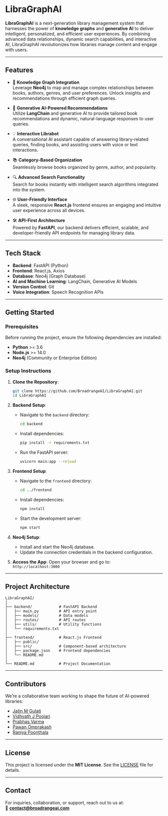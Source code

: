 
# **LibraGraphAI**

**LibraGraphAI** is a next-generation library management system that harnesses the power of **knowledge graphs** and **generative AI** to deliver intelligent, personalized, and efficient user experiences. By combining advanced data relationships, dynamic search capabilities, and interactive AI, LibraGraphAI revolutionizes how libraries manage content and engage with users.

---

## **Features**

- 🚀 **Knowledge Graph Integration**  
   Leverage **Neo4j** to map and manage complex relationships between books, authors, genres, and user preferences. Unlock insights and recommendations through efficient graph queries.

- 🤖 **Generative AI-Powered Recommendations**  
   Utilize **LangChain** and generative AI to provide tailored book recommendations and dynamic, natural-language responses to user queries.

- 💡 **Interactive Librabot**  
   A conversational AI assistant capable of answering library-related queries, finding books, and assisting users with voice or text interactions.

- 📚 **Category-Based Organization**  
   Seamlessly browse books organized by genre, author, and popularity.

- 🔍 **Advanced Search Functionality**  
   Search for books instantly with intelligent search algorithms integrated into the system.

- 🌐 **User-Friendly Interface**  
   A sleek, responsive **React.js** frontend ensures an engaging and intuitive user experience across all devices.

- 🛠️ **API-First Architecture**  
   Powered by **FastAPI**, our backend delivers efficient, scalable, and developer-friendly API endpoints for managing library data.

---

## **Tech Stack**

- **Backend**: FastAPI (Python)  
- **Frontend**: React.js, Axios  
- **Database**: Neo4j (Graph Database)  
- **AI and Machine Learning**: LangChain, Generative AI Models  
- **Version Control**: Git  
- **Voice Integration**: Speech Recognition APIs  

---

## **Getting Started**

### **Prerequisites**
Before running the project, ensure the following dependencies are installed:

- **Python** >= 3.6  
- **Node.js** >= 14.0  
- **Neo4j** (Community or Enterprise Edition)  

### **Setup Instructions**

1. **Clone the Repository**:
   ```bash
   git clone https://github.com/BroadrangeAI/LibraGraphAI.git
   cd LibraGraphAI
   ```

2. **Backend Setup**:
   - Navigate to the `backend` directory:
     ```bash
     cd backend
     ```
   - Install dependencies:
     ```bash
     pip install -r requirements.txt
     ```
   - Run the FastAPI server:
     ```bash
     uvicorn main:app --reload
     ```

3. **Frontend Setup**:
   - Navigate to the `frontend` directory:
     ```bash
     cd ../frontend
     ```
   - Install dependencies:
     ```bash
     npm install
     ```
   - Start the development server:
     ```bash
     npm start
     ```

4. **Neo4j Setup**:
   - Install and start the Neo4j database.
   - Update the connection credentials in the backend configuration.

5. **Access the App**:
   Open your browser and go to:  
   `http://localhost:3000`

---

## **Project Architecture**

```
LibraGraphAI/
│
├── backend/            # FastAPI Backend
│   ├── main.py         # API entry point
│   ├── models/         # Data models
│   ├── routes/         # API routes
│   ├── utils/          # Utility functions
│   └── requirements.txt
│
├── frontend/           # React.js Frontend
│   ├── public/         
│   ├── src/            # Component-based architecture
│   ├── package.json    # Frontend dependencies
│   └── README.md
│
└── README.md           # Project Documentation
```

---

## **Contributors**

We’re a collaborative team working to shape the future of AI-powered libraries:  

- [Jatin M Gulati](https://github.com/JatinMGulati)  
- [Vidhvath J Poojari](https://github.com/vidhvath28)  
- [Prabhas Varma](https://github.com/PRABHAS-VARMA)  
- [Pawan Omprakash](https://github.com/pawanomprakash)  
- [Raniya Poonthala](https://github.com/raniyaptla)  

---

## **License**

This project is licensed under the **MIT License**. See the [LICENSE](LICENSE) file for details.

---

## **Contact**

For inquiries, collaboration, or support, reach out to us at:  
📧 **contact@broadrangeai.com**


